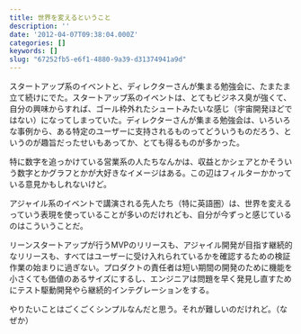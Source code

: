 ```yaml
---
title: 世界を変えるということ
description: ''
date: '2012-04-07T09:38:04.000Z'
categories: []
keywords: []
slug: "67252fb5-e6f1-4880-9a39-d31374941a9d"
---
```

スタートアップ系のイベントと、ディレクターさんが集まる勉強会に、たまたま立て続けにでた。スタートアップ系のイベントは、とてもビジネス臭が強くて、自分の興味からすれば、ゴール枠外れたシュートみたいな感じ（宇宙開発ほどではない）になってしまっていた。ディレクターさんが集まる勉強会は、いろいろな事例から、ある特定のユーザーに支持されるものってどういうものだろう、というのが趣旨だったせいもあってか、とても得るものが多かった。

特に数字を追っかけている営業系の人たちなんかは、収益とかシェアとかそういう数字とかグラフとかが大好きなイメージはある。この辺はフィルターかかっている意見かもしれないけど。

アジャイル系のイベントで講演される先人たち（特に英語圏）は、世界を変えるっていう表現を使っていることが多いのだけれども、自分が今ずっと感じているのはこういうことだ。

リーンスタートアップが行うMVPのリリースも、アジャイル開発が目指す継続的なリリースも、すべてはユーザーに受け入れられているかを確認するための検証作業の始まりに過ぎない。プロダクトの責任者は短い期間の開発のために機能を小さくても価値のあるサイズにするし、エンジニアは問題を早く発見し直すためにテスト駆動開発やら継続的インテグレーションをする。

やりたいことはごくごくシンプルなんだと思う。それが難しいのだけれど。（なぜか）